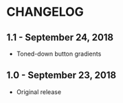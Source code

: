 # CHANGELOG

## 1.1 - September 24, 2018

- Toned-down button gradients

## 1.0 - September 23, 2018

- Original release

